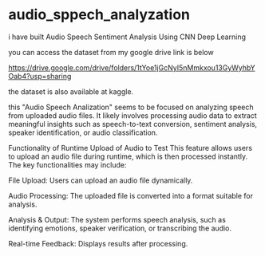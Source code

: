 # audio_sppech_analyzation
i have built Audio Speech Sentiment Analysis Using CNN Deep Learning


you can access the dataset from my google drive link is below 

https://drive.google.com/drive/folders/1tYoe1jGcNyI5nMmkxou13GyWyhbYOab4?usp=sharing

the dataset is also available at kaggle.



this "Audio Speech Analization" seems to be focused on analyzing speech from uploaded audio files. It likely involves processing audio data to extract meaningful insights such as speech-to-text conversion, sentiment analysis, speaker identification, or audio classification.

Functionality of Runtime Upload of Audio to Test
This feature allows users to upload an audio file during runtime, which is then processed instantly. The key functionalities may include:

File Upload: Users can upload an audio file dynamically.

Audio Processing: The uploaded file is converted into a format suitable for analysis.

Analysis & Output: The system performs speech analysis, such as identifying emotions, speaker verification, or transcribing the audio.

Real-time Feedback: Displays results after processing.
